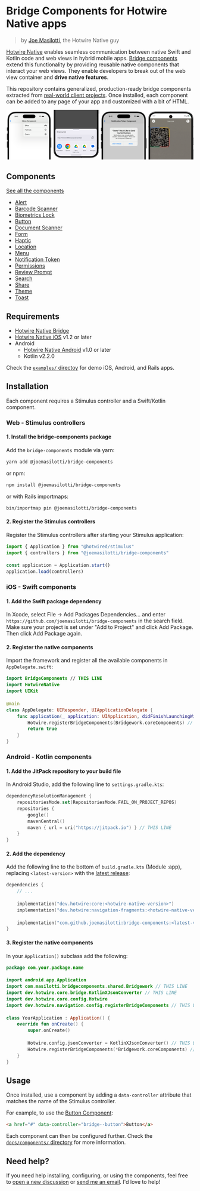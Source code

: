# Bridge Components for Hotwire Native apps

> by [Joe Masilotti](https://masilotti.com), the Hotwire Native guy

[Hotwire Native](https://native.hotwired.dev) enables seamless communication between native Swift and Kotlin code and web views in hybrid mobile apps. [Bridge components](https://native.hotwired.dev/overview/bridge-components) extend this functionality by providing reusable native components that interact your web views. They enable developers to break out of the web view container and **drive native features**.

This repository contains generalized, production-ready bridge components extracted from [real-world client projects](https://masilotti.com/services/). Once installed, each component can be added to any page of your app and customized with a bit of HTML.

![Bridge component examples](resources/screenshots/bridge-components.png)

## Components

[See all the components](https://masilotti.com/bridge-components/#components)

* [Alert](docs/components/alert.md)
* [Barcode Scanner](docs/components/barcode-scanner.md)
* [Biometrics Lock](docs/components/biometrics-lock.md)
* [Button](docs/components/button.md)
* [Document Scanner](docs/components/document-scanner.md)
* [Form](docs/components/form.md)
* [Haptic](docs/components/haptic.md)
* [Location](docs/components/location.md)
* [Menu](docs/components/menu.md)
* [Notification Token](docs/components/notification-token.md)
* [Permissions](docs/components/permissions.md)
* [Review Prompt](docs/components/review-prompt.md)
* [Search](docs/components/search.md)
* [Share](docs/components/share.md)
* [Theme](docs/components/theme.md)
* [Toast](docs/components/toast.md)

## Requirements

* [Hotwire Native Bridge](https://native.hotwired.dev/reference/bridge-installation)
* [Hotwire Native iOS](https://github.com/hotwired/hotwire-native-ios) v1.2 or later
* Android
    * [Hotwire Native Android](https://github.com/hotwired/hotwire-native-android) v1.0 or later
    * Kotlin v2.2.0

Check the [`examples/` directoy](examples/) for demo iOS, Android, and Rails apps.

## Installation

Each component requires a Stimulus controller and a Swift/Kotlin component.

### Web - Stimulus controllers

#### 1. Install the bridge-components package

Add the `bridge-components` module via yarn:

```bash
yarn add @joemasilotti/bridge-components
```

or npm:

```bash
npm install @joemasilotti/bridge-components
```

or with Rails importmaps:

```bash
bin/importmap pin @joemasilotti/bridge-components
```

#### 2. Register the Stimulus controllers

Register the Stimulus controllers after starting your Stimulus application:

```javascript
import { Application } from "@hotwired/stimulus"
import { controllers } from "@joemasilotti/bridge-components"

const application = Application.start()
application.load(controllers)
```

### iOS - Swift components

#### 1. Add the Swift package dependency

In Xcode, select File → Add Packages Dependencies… and enter `https://github.com/joemasilotti/bridge-components` in the search field. Make sure your project is set under "Add to Project" and click Add Package. Then click Add Package again.

#### 2. Register the native components

Import the framework and register all the available components in `AppDelegate.swift`:

```swift
import BridgeComponents // THIS LINE
import HotwireNative
import UIKit

@main
class AppDelegate: UIResponder, UIApplicationDelegate {
    func application(_ application: UIApplication, didFinishLaunchingWithOptions launchOptions: [UIApplication.LaunchOptionsKey: Any]?) -> Bool {
        Hotwire.registerBridgeComponents(Bridgework.coreComponents) // THIS LINE
        return true
    }
}
```

### Android - Kotlin components

#### 1. Add the JitPack repository to your build file

In Android Studio, add the following line to `settings.gradle.kts`:

```kotlin
dependencyResolutionManagement {
    repositoriesMode.set(RepositoriesMode.FAIL_ON_PROJECT_REPOS)
    repositories {
        google()
        mavenCentral()
        maven { url = uri("https://jitpack.io") } // THIS LINE
    }
}
```

#### 2. Add the dependency 

Add the following line to the bottom of `build.gradle.kts` (Module :app), replacing `<latest-version>` with the [latest release](https://github.com/joemasilotti/bridge-components/releases):

```kotlin
dependencies {
    // ...

    implementation("dev.hotwire:core:<hotwire-native-version>")
    implementation("dev.hotwire:navigation-fragments:<hotwire-native-version>")

    implementation("com.github.joemasilotti:bridge-components:<latest-verison>") // THIS LINE
}
```

#### 3. Register the native components

In your `Application()` subclass add the following:

```kotlin
package com.your.package.name

import android.app.Application
import com.masilotti.bridgecomponents.shared.Bridgework // THIS LINE
import dev.hotwire.core.bridge.KotlinXJsonConverter // THIS LINE
import dev.hotwire.core.config.Hotwire
import dev.hotwire.navigation.config.registerBridgeComponents // THIS LINE

class YourApplication : Application() {
    override fun onCreate() {
        super.onCreate()

        Hotwire.config.jsonConverter = KotlinXJsonConverter() // THIS LINE
        Hotwire.registerBridgeComponents(*Bridgework.coreComponents) // THIS LINE
    }
}
```

## Usage

Once installed, use a component by adding a `data-controller` attribute that matches the name of the Stimulus controller.

For example, to use the [Button Component](docs/components/button.md):

```html
<a href="#" data-controller="bridge--button">Button</a>
```

Each component can then be configured further. Check the [`docs/components/` directory](docs/components/) for more information.

## Need help?

If you need help installing, configuring, or using the components, feel free to [open a new discussion](https://github.com/joemasilotti/bridge-components/discussions/new?category=q-a) or [send me an email](mailto:joe@masilotti.com). I'd love to help!
